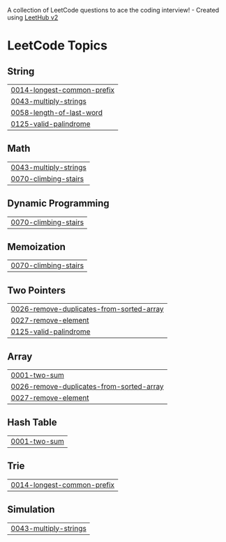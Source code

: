 A collection of LeetCode questions to ace the coding interview! - Created using [LeetHub v2](https://github.com/arunbhardwaj/LeetHub-2.0)
<!---LeetCode Topics Start-->
# LeetCode Topics
## String
|  |
| ------- |
| [0014-longest-common-prefix](https://github.com/pnvictoria/LeetCodeChallenge/tree/master/0014-longest-common-prefix) |
| [0043-multiply-strings](https://github.com/pnvictoria/LeetCodeChallenge/tree/master/0043-multiply-strings) |
| [0058-length-of-last-word](https://github.com/pnvictoria/LeetCodeChallenge/tree/master/0058-length-of-last-word) |
| [0125-valid-palindrome](https://github.com/pnvictoria/LeetCodeChallenge/tree/master/0125-valid-palindrome) |
## Math
|  |
| ------- |
| [0043-multiply-strings](https://github.com/pnvictoria/LeetCodeChallenge/tree/master/0043-multiply-strings) |
| [0070-climbing-stairs](https://github.com/pnvictoria/LeetCodeChallenge/tree/master/0070-climbing-stairs) |
## Dynamic Programming
|  |
| ------- |
| [0070-climbing-stairs](https://github.com/pnvictoria/LeetCodeChallenge/tree/master/0070-climbing-stairs) |
## Memoization
|  |
| ------- |
| [0070-climbing-stairs](https://github.com/pnvictoria/LeetCodeChallenge/tree/master/0070-climbing-stairs) |
## Two Pointers
|  |
| ------- |
| [0026-remove-duplicates-from-sorted-array](https://github.com/pnvictoria/LeetCodeChallenge/tree/master/0026-remove-duplicates-from-sorted-array) |
| [0027-remove-element](https://github.com/pnvictoria/LeetCodeChallenge/tree/master/0027-remove-element) |
| [0125-valid-palindrome](https://github.com/pnvictoria/LeetCodeChallenge/tree/master/0125-valid-palindrome) |
## Array
|  |
| ------- |
| [0001-two-sum](https://github.com/pnvictoria/LeetCodeChallenge/tree/master/0001-two-sum) |
| [0026-remove-duplicates-from-sorted-array](https://github.com/pnvictoria/LeetCodeChallenge/tree/master/0026-remove-duplicates-from-sorted-array) |
| [0027-remove-element](https://github.com/pnvictoria/LeetCodeChallenge/tree/master/0027-remove-element) |
## Hash Table
|  |
| ------- |
| [0001-two-sum](https://github.com/pnvictoria/LeetCodeChallenge/tree/master/0001-two-sum) |
## Trie
|  |
| ------- |
| [0014-longest-common-prefix](https://github.com/pnvictoria/LeetCodeChallenge/tree/master/0014-longest-common-prefix) |
## Simulation
|  |
| ------- |
| [0043-multiply-strings](https://github.com/pnvictoria/LeetCodeChallenge/tree/master/0043-multiply-strings) |
<!---LeetCode Topics End-->